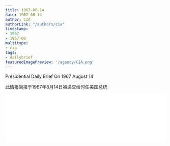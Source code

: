 ```yaml
---
title: 1967-08-14
date: 1967-08-14
author: CIA 
authorLink: "/authors/cia"
timestamp: 
- 1967
- 1967-08
multitype: 
- cia
tags: 
- dailybrief
featuredImagePreview: '/agency/CIA.png'
---
```



Presidential Daily Brief On 1967 August 14

此情报简报于1967年8月14日被递交给时任美国总统

<!--more-->





<div id="over" style="width:100%; overflow:hidden"> <iframe id="sFrame" name="sFrame" frameborder="no" border="0"  allowfullscreen marginwidth="0" scrolling="no" src = " /CIA/1967-08-14.html "  style = " position:absulute; width: 806px; top: 300;" > </iframe> </div>